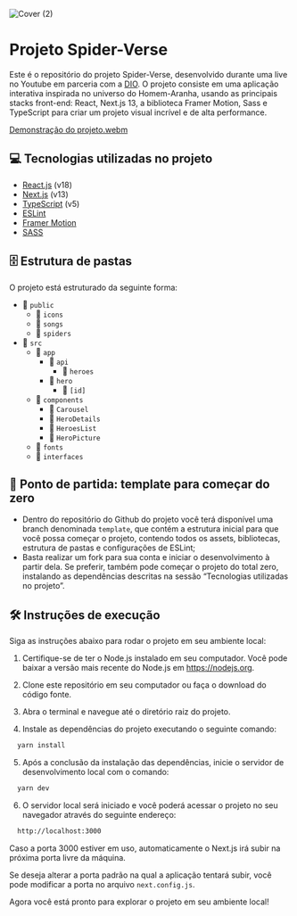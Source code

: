 ![Cover (2)](https://github.com/micheleambrosio/dio-spiderverse/assets/55519539/2247f062-26e9-4881-a9c8-0fcb17206daa)

# Projeto Spider-Verse

Este é o repositório do projeto Spider-Verse, desenvolvido durante uma live no Youtube em parceria com a [DIO](https://dio.me). O projeto consiste em uma aplicação interativa inspirada no universo do Homem-Aranha, usando as principais stacks front-end: React, Next.js 13, a biblioteca Framer Motion, Sass e TypeScript para criar um projeto visual incrível e de alta performance.

[Demonstração do projeto.webm](https://github.com/micheleambrosio/dio-spiderverse/assets/55519539/6ea3a467-ca98-4b3d-aa16-855db8a5fdb0)

## 💻 Tecnologias utilizadas no projeto

- [React.js](https://reactjs.org) (v18)
- [Next.js](https://nextjs.org) (v13)
- [TypeScript](https://www.typescriptlang.org) (v5)
- [ESLint](https://eslint.org)
- [Framer Motion](https://www.framer.com/api/motion)
- [SASS](https://sass-lang.com)

## 🗄️ Estrutura de pastas

O projeto está estruturado da seguinte forma:

- 📁 `public`
  - 📁 `icons`
  - 📁 `songs`
  - 📁 `spiders`
- 📁 `src`
  - 📁 `app`
    - 📁 `api`
      - 📁 `heroes`
    - 📁 `hero`
      - 📁 `[id]`
  - 📁 `components`
    - 📁 `Carousel`
    - 📁 `HeroDetails`
    - 📁 `HeroesList`
    - 📁 `HeroPicture`
  - 📁 `fonts`
  - 📁 `interfaces`

## 📄 Ponto de partida: template para começar do zero

- Dentro do repositório do Github do projeto você terá disponível uma branch denominada `template`, que contém a estrutura inicial para que você possa começar o projeto, contendo todos os assets, bibliotecas, estrutura de pastas e configurações de ESLint;
- Basta realizar um fork para sua conta e iniciar o desenvolvimento à partir dela. Se preferir, também pode começar o projeto do total zero, instalando as dependências descritas na sessão “Tecnologias utilizadas no projeto”.

## 🛠️ Instruções de execução

Siga as instruções abaixo para rodar o projeto em seu ambiente local:

1. Certifique-se de ter o Node.js instalado em seu computador. Você pode baixar a versão mais recente do Node.js em https://nodejs.org.

2. Clone este repositório em seu computador ou faça o download do código fonte.

3. Abra o terminal e navegue até o diretório raiz do projeto.

4. Instale as dependências do projeto executando o seguinte comando:

```bash
  yarn install
```

5. Após a conclusão da instalação das dependências, inicie o servidor de desenvolvimento local com o comando:

```bash
  yarn dev
```

6. O servidor local será iniciado e você poderá acessar o projeto no seu navegador através do seguinte endereço:

```bash
  http://localhost:3000
```

Caso a porta 3000 estiver em uso, automaticamente o Next.js irá subir na próxima porta livre da máquina.

Se deseja alterar a porta padrão na qual a aplicação tentará subir, você pode modificar a porta no arquivo `next.config.js`.

Agora você está pronto para explorar o projeto em seu ambiente local!
